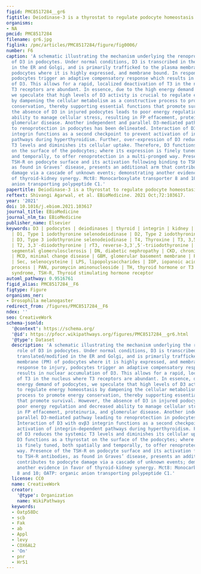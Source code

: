 ```yaml
---
figid: PMC8517284__gr6
figtitle: Deiodinase-3 is a thyrostat to regulate podocyte homeostasis
organisms:
- NA
pmcid: PMC8517284
filename: gr6.jpg
figlink: /pmc/articles/PMC8517284/figure/fig0006/
number: F6
caption: 'A schematic illustrating the mechanism underlying the renoprotective role
  of D3 in podocytes. Under normal conditions, D3 is transcribed in the nucleus, translated/modified
  in the ER and Golgi, and is primarily trafficked to the plasma membrane (PM) of
  podocytes where it is highly expressed, and membrane bound. In response to injury,
  podocytes trigger an adaptive compensatory response which results in nuclear accumulation
  of D3. This allows for a rapid, localized deactivation of T3 in the nucleus where
  T3 receptors are abundant. In essence, due to the high energy demand of podocytes,
  we speculate that high levels of D3 activity is crucial to regulate energy homeostasis
  by dampening the cellular metabolism as a constructive process to promote energy
  conservation, thereby supporting essential functions that promote survival. However,
  the absence of D3 in injured podocytes leads to poor energy regulation and decreased
  ability to manage cellular stress, resulting in FP effacement, proteinuria, and
  glomerular disease. Another independent and parallel D3-mediated pathway leading
  to renoprotection in podocytes has been delineated. Interaction of D3 with αvβ3
  integrin functions as a second checkpoint to prevent activation of integrin-dependent
  pathways during hyperthyroidism. Further, over-expression of D3 reduces the systemic
  T3 levels and diminishes its cellular uptake. Therefore, D3 functions as a thyrostat
  on the surface of the podocytes; where its expression is finely tuned, both spatially
  and temporally, to offer renoprotection in a multi-pronged way. Presence of the
  TSH-R on podocyte surface and its activation following binding to TSH-R antibodies,
  as found in Graves’ disease, presents an additional arm that contributes to podocyte
  damage via a cascade of unknown events; demonstrating another evidence in favor
  of thyroid-kidney synergy. Mct8: Monocarboxylate transporter 8 and 10; OATP: organic
  anion transporting polypeptide C1.'
papertitle: Deiodinase-3 is a thyrostat to regulate podocyte homeostasis.
reftext: Shivangi Agarwal, et al. EBioMedicine. 2021 Oct;72:103617.
year: '2021'
doi: 10.1016/j.ebiom.2021.103617
journal_title: EBioMedicine
journal_nlm_ta: EBioMedicine
publisher_name: Elsevier
keywords: D3 | podocytes | deiodinases | thyroid | integrin | kidney | Graves’ disease
  | D1, Type 1 iodothyronine selenodeiodinase | D2, Type 2 iodothyronine selenodeiodinase
  | D3, Type 3 iodothyronine selenodeiodinase | T4, Thyroxine | T3, 3,5,3′-triiodothyronine
  | T2, 3,3′-diiodothyronine | rT3, reverse-3,3′,5′-triiodothyronine | FSGS, focal
  segmental glomerulosclerosis | DN, diabetic nephropathy | CKD, chronic kidney disease
  | MCD, minimal change disease | GBM, glomerular basement membrane | PM, plasma membrane
  | Sec, selenocysteine | LPS, lipopolysaccharides | IOP, iopanoic acid | FP, foot
  process | PAN, puromycin aminonucleoside | TH, thyroid hormone or T3 | NS, nephrotic
  syndrome, TSH-R, Thyroid stimulating hormone receptor
automl_pathway: 0.9516761
figid_alias: PMC8517284__F6
figtype: Figure
organisms_ner:
- Drosophila melanogaster
redirect_from: /figures/PMC8517284__F6
ndex: ''
seo: CreativeWork
schema-jsonld:
  '@context': https://schema.org/
  '@id': https://pfocr.wikipathways.org/figures/PMC8517284__gr6.html
  '@type': Dataset
  description: 'A schematic illustrating the mechanism underlying the renoprotective
    role of D3 in podocytes. Under normal conditions, D3 is transcribed in the nucleus,
    translated/modified in the ER and Golgi, and is primarily trafficked to the plasma
    membrane (PM) of podocytes where it is highly expressed, and membrane bound. In
    response to injury, podocytes trigger an adaptive compensatory response which
    results in nuclear accumulation of D3. This allows for a rapid, localized deactivation
    of T3 in the nucleus where T3 receptors are abundant. In essence, due to the high
    energy demand of podocytes, we speculate that high levels of D3 activity is crucial
    to regulate energy homeostasis by dampening the cellular metabolism as a constructive
    process to promote energy conservation, thereby supporting essential functions
    that promote survival. However, the absence of D3 in injured podocytes leads to
    poor energy regulation and decreased ability to manage cellular stress, resulting
    in FP effacement, proteinuria, and glomerular disease. Another independent and
    parallel D3-mediated pathway leading to renoprotection in podocytes has been delineated.
    Interaction of D3 with αvβ3 integrin functions as a second checkpoint to prevent
    activation of integrin-dependent pathways during hyperthyroidism. Further, over-expression
    of D3 reduces the systemic T3 levels and diminishes its cellular uptake. Therefore,
    D3 functions as a thyrostat on the surface of the podocytes; where its expression
    is finely tuned, both spatially and temporally, to offer renoprotection in a multi-pronged
    way. Presence of the TSH-R on podocyte surface and its activation following binding
    to TSH-R antibodies, as found in Graves’ disease, presents an additional arm that
    contributes to podocyte damage via a cascade of unknown events; demonstrating
    another evidence in favor of thyroid-kidney synergy. Mct8: Monocarboxylate transporter
    8 and 10; OATP: organic anion transporting polypeptide C1.'
  license: CC0
  name: CreativeWork
  creator:
    '@type': Organization
    name: WikiPathways
  keywords:
  - Oatp58Dc
  - scb
  - Fak
  - ab
  - Appl
  - levy
  - COX6AL2
  - 'On'
  - pnr
  - Hr51
---
```


